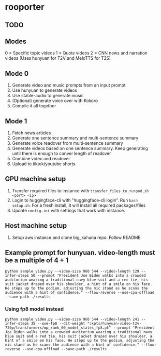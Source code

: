 # rooporter

## TODO

## Modes
0 = Specific topic videos 
1 = Quote videos
2 = CNN news and narration videos (Uses hunyuan for T2V and MeloTTS for T2S)

## Mode 0
1. Generate video and music prompts from an input prompt
2. Use hunyuan to generate videos
3. Use stable-audio to generate music
4. (Optional) generate voice over with Kokoro
4. Compile it all together

## Mode 1
1. Fetch news articles
2. Generate one sentence summary and multi-sentence summary
3. Generate voice readover from multi-sentence summary
4. Generate videos based on one sentence summary. Keep generating until there is enough to conver length of readover
5. Combine video and readover
6. Upload to tiktok/youtube shorts

## GPU machine setup
1. Transfer required files to instance with `transfer_files_to_runpod.sh <port> <ip>`
2. Login to huggingface-cli with "huggingface-cli login". Run `bash setup.sh`. For a fresh install, it will install all required packages/files
3. Update `config.ini` with settings that work with instance.

## Host machine setup
1. Setup aws instance and clone big_kahuna repo. Follow README

## Example prompt for hunyuan. video-length must be a multiple of 4 + 1
`python sample_video.py --video-size 960 544 --video-length 129 --infer-steps 50 --prompt "President Joe Biden walks into a crowded auditorium wearing a traditional navy blue suit and a red tie, his suit jacket draped over his shoulder, a hint of a smile on his face. He steps up to the podium, adjusting the mic stand as he scans the audience with a hint of confidence." --flow-reverse --use-cpu-offload --save-path ./results`

### Using fp8 model instead
`python sample_video.py --video-size 960 544 --video-length 241 --infer-steps 35 --use-fp8 --dit-weight "ckpts/hunyuan-video-t2v-720p/transformers/mp_rank_00_model_states_fp8.pt" --prompt "President Joe Biden walks into a crowded auditorium wearing a traditional navy blue suit and a red tie, his suit jacket draped over his shoulder, a hint of a smile on his face. He steps up to the podium, adjusting the mic stand as he scans the audience with a hint of confidence." --flow-reverse
--use-cpu-offload --save-path ./results`
